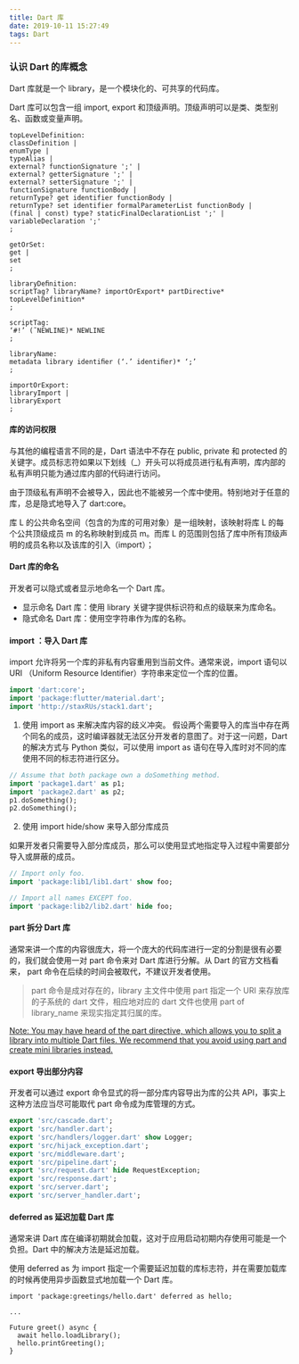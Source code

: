 ```yaml
---
title: Dart 库
date: 2019-10-11 15:27:49
tags: Dart
---
```


### 认识 Dart 的库概念

Dart 库就是一个 library，是一个模块化的、可共享的代码库。

Dart 库可以包含一组 import, export 和顶级声明。顶级声明可以是类、类型别名、函数或变量声明。

<!--more-->

```
topLevelDefinition:
classDefinition |
enumType |
typeAlias |
external? functionSignature ';' |
external? getterSignature ';' |
external? setterSignature ';' |
functionSignature functionBody |
returnType? get identifier functionBody |
returnType? set identifier formalParameterList functionBody |
(final | const) type? staticFinalDeclarationList ';' |
variableDeclaration ';'
; 

getOrSet:
get |
set
;

libraryDeﬁnition:
scriptTag? libraryName? importOrExport* partDirective* topLevelDefinition* 
;

scriptTag:
‘#!’ (˜NEWLINE)* NEWLINE 
;

libraryName:
metadata library identiﬁer (‘.’ identiﬁer)* ‘;’ 
;

importOrExport:
libraryImport |
libraryExport
;
```



#### 库的访问权限

与其他的编程语言不同的是，Dart 语法中不存在 public, private 和 protected 的关键字。成员标志符如果以下划线（_）开头可以将成员进行私有声明，库内部的私有声明只能为通过库内部的代码进行访问。


由于顶级私有声明不会被导入，因此也不能被另一个库中使用。特别地对于任意的库，总是隐式地导入了 dart:core。

库 L 的公共命名空间（包含的为库的可用对象）是一组映射，该映射将库 L 的每个公共顶级成员 m 的名称映射到成员 m。而库 L 的范围则包括了库中所有顶级声明的成员名称以及该库的引入（import）；



#### Dart 库的命名

开发者可以隐式或者显示地命名一个 Dart 库。

- 显示命名 Dart 库：使用 library 关键字提供标识符和点的级联来为库命名。
- 隐式命名 Dart 库：使用空字符串作为库的名称。

#### import ：导入 Dart 库

import 允许将另一个库的非私有内容重用到当前文件。通常来说，import 语句以 URI （Uniform Resource Identifier）字符串来定位一个库的位置。

```dart
import 'dart:core';
import 'package:flutter/material.dart';
import 'http://staxRUs/stack1.dart';
```

1. 使用 import as 来解决库内容的歧义冲突。
假设两个需要导入的库当中存在两个同名的成员，这时编译器就无法区分开发者的意图了。对于这一问题，Dart 的解决方式与 Python 类似，可以使用 import as 语句在导入库时对不同的库使用不同的标志符进行区分。

```dart
// Assume that both package own a doSomething method. 
import 'package1.dart' as p1;
import 'package2.dart' as p2;
p1.doSomething();
p2.doSomething();
```
2. 使用 import hide/show 来导入部分库成员

如果开发者只需要导入部分库成员，那么可以使用显式地指定导入过程中需要部分导入或屏蔽的成员。

```dart
// Import only foo.
import 'package:lib1/lib1.dart' show foo;

// Import all names EXCEPT foo.
import 'package:lib2/lib2.dart' hide foo;
```

#### part 拆分 Dart 库

通常来讲一个库的内容很庞大，将一个庞大的代码库进行一定的分割是很有必要的，我们就会使用一对 part 命令来对 Dart 库进行分解。从 Dart 的官方文档看来， part 命令在后续的时间会被取代，不建议开发者使用。

> part 命令是成对存在的，library 主文件中使用 part 指定一个 URI 来存放库的子系统的 dart 文件，相应地对应的 dart 文件也使用 part of library_name 来现实指定其归属的库。

[Note: You may have heard of the part directive, which allows you to split a library into multiple Dart files. We recommend that you avoid using part and create mini libraries instead.](https://dart.dev/guides/libraries/create-library-packages#organizing-a-library-package)

#### export 导出部分内容

开发者可以通过 export 命令显式的将一部分库内容导出为库的公共 API，事实上这种方法应当尽可能取代 part 命令成为库管理的方式。
	
```dart
export 'src/cascade.dart';
export 'src/handler.dart';
export 'src/handlers/logger.dart' show Logger;
export 'src/hijack_exception.dart';
export 'src/middleware.dart';
export 'src/pipeline.dart';
export 'src/request.dart' hide RequestException;
export 'src/response.dart';
export 'src/server.dart';
export 'src/server_handler.dart';
```

#### deferred as 延迟加载 Dart 库

通常来讲 Dart 库在编译初期就会加载，这对于应用启动初期内存使用可能是一个负担。Dart 中的解决方法是延迟加载。

使用 deferred as 为 import 指定一个需要延迟加载的库标志符，并在需要加载库的时候再使用异步函数显式地加载一个 Dart 库。

```
import 'package:greetings/hello.dart' deferred as hello;

...

Future greet() async {
  await hello.loadLibrary();
  hello.printGreeting();
}	

```